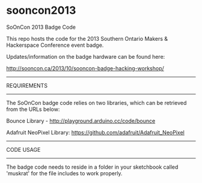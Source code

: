 sooncon2013
===========

SoOnCon 2013 Badge Code

This repo hosts the code for the 2013 Southern Ontario Makers & Hackerspace Conference event badge. 

Updates/information on the badge hardware can be found here:

http://sooncon.ca/2013/10/sooncon-badge-hacking-workshop/

************
REQUIREMENTS
************

The SoOnCon badge code relies on two libraries, which can be retrieved from the URLs below:

Bounce Library - http://playground.arduino.cc/code/bounce

Adafruit NeoPixel Library: https://github.com/adafruit/Adafruit_NeoPixel

**********
CODE USAGE
**********

The badge code needs to reside in a folder in your sketchbook called 'muskrat' for the file includes to work properly.
